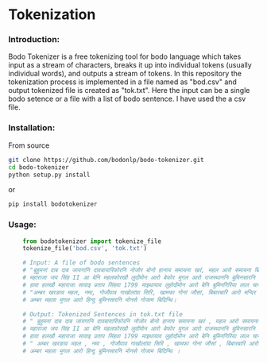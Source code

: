 Tokenization
=============
### Introduction:
Bodo Tokenizer is a free tokenizing tool for bodo language which takes input as a stream of characters, breaks it up into individual tokens (usually individual words), and outputs a stream of tokens. In this repository the tokenization process is implemented in a file named as "bod.csv" and output tokenized file is created as "tok.txt". 
Here the input can be a single bodo setence or a file with a list of bodo sentence. I have used the a csv file.
### Installation:
From source
```bash
git clone https://github.com/bodonlp/bodo-tokenizer.git
cd bodo-tokenizer
python setup.py install
```
or 
```bash
pip install bodotokenizer
```
### Usage:
```python
    from bodotokenizer import tokenize_file
    tokenize_file('bod.csv', 'tok.txt')

    # Input: A file of bodo sentences
    # "बुहुमनां दाब दाब जायगानि दावबायारिफोरनि नोजोर बोनो हानाय समायना खरं, महल आरो समायना बिलोमाफोरनि थाखाय बे नोगोरा मुंदांखा।"
    # महाराजा जय सिंह II आ बेनि महलफोरखौ लुदोंमोन आरो बेफोर मुगल आरो राजस्थाननि बुमिनसारनि गलाइमोनदेर।
    # हावा हलखौ महाराजा सावाइ प्रताप सिंहवा 1799 माइथायाव लुहोदोंमोन आरो बेनि बुमिनगिरिया लाल चान्द उस्तामोन।
    # "अम्बर खरङाव महल, नमा, गोजौवाव गाखोलांग्रा सिरि, खामफा गोनां जौसां, बिबारबारि आरो मन्दिर गोनां माखासे खथाफोर दं।"
    # अम्बर महला मुगल आरो हिन्दु बुमिनसारनि मोनसे गोजाम बिदिन्थि।

    # Output: Tokenized Sentences in tok.txt file
    # " बुहुमनां दाब दाब जायगानि दावबायारिफोरनि नोजोर बोनो हानाय समायना खरं , महल आरो समायना बिलोमाफोरनि थाखाय बे नोगोरा मुंदांखा । "
    # महाराजा जय सिंह II आ बेनि महलफोरखौ लुदोंमोन आरो बेफोर मुगल आरो राजस्थाननि बुमिनसारनि गलाइमोनदेर ।
    # हावा हलखौ महाराजा सावाइ प्रताप सिंहवा 1799 माइथायाव लुहोदोंमोन आरो बेनि बुमिनगिरिया लाल चान्द उस्तामोन ।
    # " अम्बर खरङाव महल , नमा , गोजौवाव गाखोलांग्रा सिरि , खामफा गोनां जौसां , बिबारबारि आरो मन्दिर गोनां माखासे खथाफोर दं । "
    # अम्बर महला मुगल आरो हिन्दु बुमिनसारनि मोनसे गोजाम बिदिन्थि ।
```
